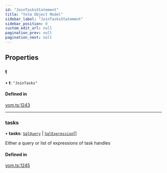 ```yaml
---
id: "JoinTasksStatement"
title: "Yolm Object Model"
sidebar_label: "JoinTasksStatement"
sidebar_position: 0
custom_edit_url: null
pagination_prev: null
pagination_next: null
---
```


## Properties

### t

• **t**: ``"JoinTasks"``

#### Defined in

[yom.ts:1243](https://github.com/yolmio/boost/blob/964b449/src/yom.ts#L1243)

___

### tasks

• **tasks**: [`SqlQuery`](../modules.md#sqlquery) \| [`SqlExpression`](../modules.md#sqlexpression)[]

Either a query or list of expressions of task handles

#### Defined in

[yom.ts:1245](https://github.com/yolmio/boost/blob/964b449/src/yom.ts#L1245)
